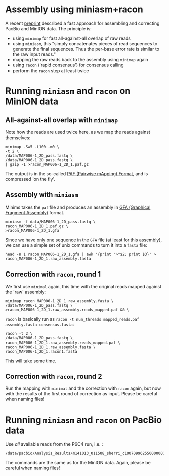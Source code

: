 Assembly using miniasm+racon
================================

A recent [preprint](http://biorxiv.org/content/early/2016/08/05/068122) described a fast approach for assembling and correcting PacBio and MinION data. The principle is:

* using `minimap` for fast all-against-all overlap of raw reads
* using `miniasm`, this "simply concatenates pieces of read sequences to generate the final sequences. Thus the per-base error rate is similar to the raw input reads."
* mapping the raw reads back to the assembly using `minimap` again
* using `racon` ('rapid consensus') for consensus calling
* perform the `racon` step at least twice

# Running `miniasm` and `racon` on MinION data

## All-against-all overlap with `minimap`

Note how the reads are used twice here, as we map the reads against themselves:

```
minimap -Sw5 -L100 -m0 \
-t 2 \
/data/MAP006-1_2D_pass.fastq \
/data/MAP006-1_2D_pass.fastq \
| gzip -1 >racon_MAP006-1_2D_1.paf.gz
```

The output is in the so-called [PAF (Pairwise mApping) Format](https://github.com/lh3/miniasm/blob/master/PAF.md), and is compressed 'on the fly'.

## Assembly with `miniasm`

Minims takes the `paf` file and produces an assembly in [GFA (Graphical Fragment Assembly)](https://github.com/pmelsted/GFA-spec/blob/master/GFA-spec.md) format.

```
miniasm -f data/MAP006-1_2D_pass.fastq \
racon_MAP006-1_2D_1.paf.gz \
>racon_MAP006-1_2D_1.gfa
```

Since we have only one sequence in the `GFA` file (at least for this assembly), we can use a simple set of unix commands to turn it into a `fasta` file:

```
head -n 1 racon_MAP006-1_2D_1.gfa | awk '{print ">"$2; print $3}' > racon_MAP006-1_2D_1.raw_assembly.fasta
```

## Correction with `racon`, round 1

We first use `minimal` again, this time with the original reads mapped against the 'raw' assembly:

```
minimap racon_MAP006-1_2D_1.raw_assembly.fasta \
/data/MAP006-1_2D_pass.fastq \
>racon_MAP006-1_2D_1.raw_assembly.reads_mapped.paf && \
```

`racon` is basically run as `racon -t num_threads mapped_reads.paf assembly.fasta consensus.fasta`:

```
racon -t 2 \
/data/MAP006-1_2D_pass.fastq \
racon_MAP006-1_2D_1.raw_assembly.reads_mapped.paf \
racon_MAP006-1_2D_1.raw_assembly.fasta \
racon_MAP006-1_2D_1.racon1.fasta
```

This will take some time.

## Correction with `racon`, round 2

Run the mapping with `minimal` and the correction with `racon` again, but now with the results of the first round of correction as input. Please be careful when naming files!
        
# Running `miniasm` and `racon` on PacBio data

Use *all* available reads from the P6C4 run, i.e. :

```
/data/pacbio/Analysis_Results/m141013_011508_sherri_c100709962550000001823135904221533_s1_p0.filtered_subreads.fastq
```

The commands are the same as for the MinION data. Again, please be careful when naming files!